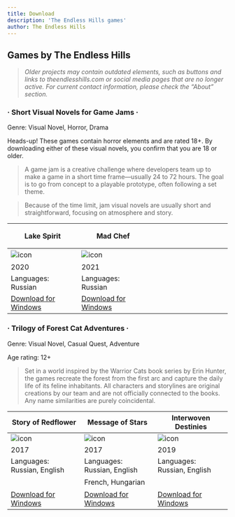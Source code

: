 ```yaml
---
title: Download
description: 'The Endless Hills games'
author: The Endless Hills
---
```

## Games by The Endless Hills

>*Older projects may contain outdated elements, such as buttons and links to theendlesshills.com or social media pages that are no longer active. For current contact information, please check the “About” section.*

### · Short Visual Novels for Game Jams ·

Genre: Visual Novel, Horror, Drama

Heads-up! These games contain horror elements and are rated 18+.
By downloading either of these visual novels, you confirm that you are 18 or older.

>A game jam is a creative challenge where developers team up to make a game in a short time frame—usually 24 to 72 hours. The goal is to go from concept to a playable prototype, often following a set theme.

>Because of the time limit, jam visual novels are usually short and straightforward, focusing on atmosphere and story.

Lake Spirit | Mad Chef | ㅤ   ㅤ   ㅤ   ㅤ   ㅤ   ㅤ   ㅤ   ㅤ   ㅤ   ㅤ   ㅤ   ㅤ   ㅤ   
-- | -- | -- 
![icon](https://6amb00.github.io/6amb00/game_icons/lake_pic.png) | ![icon](https://6amb00.github.io/6amb00/game_icons/chef_pic.png)  | ㅤ 
2020 | 2021 | 
Languages: Russian | Languages: Russian  |  ㅤ  
<a href="https://drive.google.com/file/d/1NH5yn-cMJ3nYNK2kSWWBLNuKaaFBNGsx/view?usp=sharing" target="_blank">Download for Windows</a> | <a href="https://drive.google.com/file/d/1wMhBx_Qmw_RS8oGP0ghr3YTEaqJ2LepC/view?usp=sharing" target="_blank">Download for Windows</a>  |  ㅤ ㅤ  



### · Trilogy of Forest Cat Adventures ·

Genre: Visual Novel, Casual Quest, Adventure

Age rating: 12+

>Set in a world inspired by the Warrior Cats book series by Erin Hunter, the games recreate the forest from the first arc and capture the daily life of its feline inhabitants. All characters and storylines are original creations by our team and are not officially connected to the books. Any name similarities are purely coincidental.


Story of Redflower | Message of Stars  | Interwoven Destinies 
-- | -- | --
![icon](https://6amb00.github.io/6amb00/game_icons/redflower_pic.png) | ![icon](https://6amb00.github.io/6amb00/game_icons/message_pic.png) | ![icon](https://6amb00.github.io/6amb00/game_icons/interwoven_pic.png)
2017 | 2017 | 2019
Languages: Russian, English | Languages: Russian, English | Languages: Russian, English
ㅤ | French, Hungarian | ㅤ
<a href="https://drive.google.com/file/d/1OWsmHgMCxCcn5CLf2ZOiG_cXPCDcqdYU/view?usp=drive_link" target="_blank">Download for Windows</a> | <a href="https://drive.google.com/file/d/1aylI1he-wQAtCbJq-dkeGlAglaj7VRUw/view?usp=sharing" target="_blank">Download for Windows</a> |  <a href="https://drive.google.com/file/d/1BI0EBgRY5fN0AO7RK-up5qov02MRhJzf/view?usp=sharing" target="_blank">Download for Windows</a>
